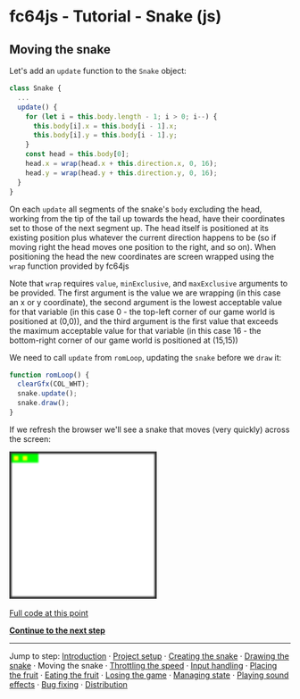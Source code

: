 # fc64js - Tutorial - Snake (js)

## Moving the snake

Let's add an ```update``` function to the ```Snake``` object:

```js
class Snake {
  ...
  update() {
    for (let i = this.body.length - 1; i > 0; i--) {
      this.body[i].x = this.body[i - 1].x;
      this.body[i].y = this.body[i - 1].y;
    }
    const head = this.body[0];
    head.x = wrap(head.x + this.direction.x, 0, 16);
    head.y = wrap(head.y + this.direction.y, 0, 16);
  }
}
```

On each ```update``` all segments of the snake's ```body``` excluding the head, working from the tip of the tail up towards the head, have their coordinates set to those of the next segment up. The head itself is positioned at its existing position plus whatever the current direction happens to be (so if moving right the head moves one position to the right, and so on). When positioning the head the new coordinates are screen wrapped using the ```wrap``` function provided by fc64js

Note that ```wrap``` requires ```value```, ```minExclusive```, and ```maxExclusive``` arguments to be provided. The first argument is the value we are wrapping (in this case an x or y coordinate), the second argument is the lowest acceptable value for that variable (in this case 0 - the top-left corner of our game world is positioned at (0,0)), and the third argument is the first value that exceeds the maximum acceptable value for that variable (in this case 16 - the bottom-right corner of our game world is positioned at (15,15))

We need to call ```update``` from ```romLoop```, updating the ```snake``` before we ```draw``` it:

```js
function romLoop() {
  clearGfx(COL_WHT);
  snake.update();
  snake.draw();
}
```

If we refresh the browser we'll see a snake that moves (very quickly) across the screen:

<img src="images/3-too-fast.gif" width="264"/>

[Full code at this point](versions/v04.html)

[**Continue to the next step**](05.md)

---

Jump to step: [Introduction](readme.md) · [Project setup](01.md) · [Creating the snake](02.md) · [Drawing the snake](03.md) · Moving the snake · [Throttling the speed](05.md) · [Input handling](06.md) · [Placing the fruit](07.md) · [Eating the fruit](08.md) · [Losing the game](09.md) · [Managing state](10.md) · [Playing sound effects](11.md) · [Bug fixing](12.md) · [Distribution](13.md)
